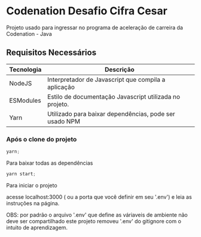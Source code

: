 # Codenation Desafio Cifra Cesar
Projeto usado para ingressar no programa de aceleração de carreira da Codenation - Java

## Requisitos Necessários 
| Tecnologia | Descrição                                               |
|------------|---------------------------------------------------------|
| NodeJS     | Interpretador de Javascript que compila a aplicação     |  
| ESModules  | Estilo de documentação Javascript utilizada no projeto. |
| Yarn       |  Utilizado para baixar dependências, pode ser usado NPM |

### Após o clone do projeto
```javascript
yarn;
```
Para baixar todas as dependências

```javascript
yarn start;
```
Para iniciar o projeto

acesse localhost:3000 ( ou a porta que você definir em seu '.env') e leia as instruções na página.

OBS: por padrão o arquivo '.env' que define as váriaveis de ambiente não deve ser compartilhado este projeto removeu '.env' do gitignore com o intuito de aprendizagem.
